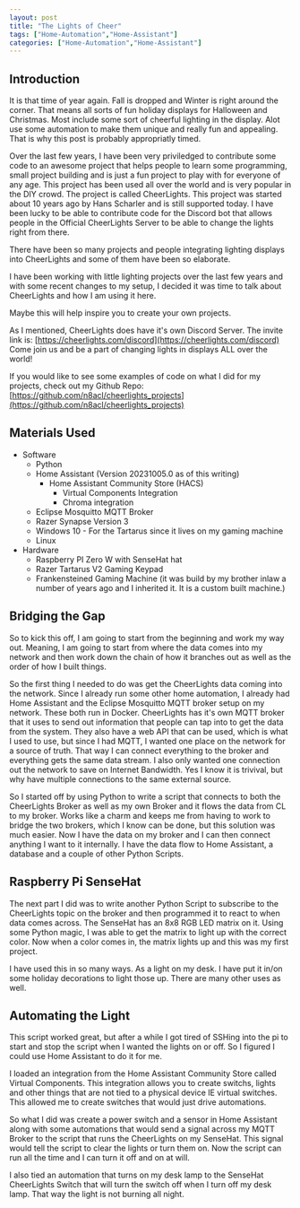 ```yaml
---
layout: post
title: "The Lights of Cheer"
tags: ["Home-Automation","Home-Assistant"]
categories: ["Home-Automation","Home-Assistant"]
---
```


## Introduction

It is that time of year again. Fall is dropped and Winter is right around the corner. That means all sorts of fun holiday displays for Halloween and Christmas. Most include some sort of cheerful lighting in the display. Alot use some automation to make them unique and really fun and appealing. That is why this post is probably appropriatly timed. 

Over the last few years, I have been very priviledged to contribute some code to an awesome project that helps people to learn some programming, small project building and is just a fun project to play with for everyone of any age. This project has been used all over the world and is very popular in the DIY crowd. The project is called CheerLights. This project was started about 10 years ago by Hans Scharler and is still supported today. I have been lucky to be able to contribute code for the Discord bot that allows people in the Official CheerLights Server to be able to change the lights right from there. 

There have been so many projects and people integrating lighting displays into CheerLights and some of them have been so elaborate. 

I have been working with little lighting projects over the last few years and with some recent changes to my setup, I decided it was time to talk about CheerLights and how I am using it here. 

Maybe this will help inspire you to create your own projects.

As I mentioned, CheerLights does have it's own Discord Server. The invite link is: [https://cheerlights.com/discord](https://cheerlights.com/discord) Come join us and be a part of changing lights in displays ALL over the world!


If you would like to see some examples of code on what I did for my projects, check out my Github Repo: [https://github.com/n8acl/cheerlights_projects](https://github.com/n8acl/cheerlights_projects)

## Materials Used

- Software
  - Python
  - Home Assistant (Version 20231005.0 as of this writing)
    - Home Assistant Community Store (HACS)
      - Virtual Components Integration
      - Chroma integration
  - Eclipse Mosquitto MQTT Broker
  - Razer Synapse Version 3
  - Windows 10 - For the Tartarus since it lives on my gaming machine
  - Linux
- Hardware
  - Raspberry PI Zero W with SenseHat hat
  - Razer Tartarus V2 Gaming Keypad
  - Frankensteined Gaming Machine (it was build by my brother inlaw a number of years ago and I inherited it. It is a custom built machine.)

## Bridging the Gap

So to kick this off, I am going to start from the beginning and work my way out. Meaning, I am going to start from where the data comes into my network and then work down the chain of how it branches out as well as the order of how I built things.

So the first thing I needed to do was get the CheerLights data coming into the network. Since I already run some other home automation, I already had Home Assistant and the Eclipse Mosquitto MQTT broker setup on my network. These both run in Docker. CheerLights has it's own MQTT broker that it uses to send out information that people can tap into to get the data from the system. They also have a web API that can be used, which is what I used to use, but since I had MQTT, I wanted one place on the network for a source of truth. That way I can connect everything to the broker and everything gets the same data stream. I also only wanted one connection out the network to save on Internet Bandwidth. Yes I know it is trivival, but why have multiple connections to the same external source. 

So I started off by using Python to write a script that connects to both the CheerLights Broker as well as my own Broker and it flows the data from CL to my broker. Works like a charm and keeps me from having to work to bridge the two brokers, which I know can be done, but this solution was much easier. Now I have the data on my broker and I can then connect anything I want to it internally. I have the data flow to Home Assistant, a database and a couple of other Python Scripts.

## Raspberry Pi SenseHat

The next part I did was to write another Python Script to subscribe to the CheerLights topic on the broker and then programmed it to react to when data comes across. The SenseHat has an 8x8 RGB LED matrix on it. Using some Python magic, I was able to get the matrix to light up with the correct color. Now when a color comes in, the matrix lights up and this was my first project. 

I have used this in so many ways. As a light on my desk. I have put it in/on some holiday decorations to light those up. There are many other uses as well.

## Automating the Light

This script worked great, but after a while I got tired of SSHing into the pi to start and stop the script when I wanted the lights on or off. So I figured I could use Home Assistant to do it for me. 

I loaded an integration from the Home Assistant Community Store called Virtual Components. This integration allows you to create switchs, lights and other things that are not tied to a physical device IE virtual switches. This allowed me to create switches that would just drive automations.

So what I did was create a power switch and a sensor in Home Assistant along with some automations that would send a signal across my MQTT Broker to the script that runs the CheerLights on my SenseHat. This signal would tell the script to clear the lights or turn them on. Now the script can run all the time and I can turn it off and on at will.

I also tied an automation that turns on my desk lamp to the SenseHat CheerLights Switch that will turn the switch off when I turn off my desk lamp. That way the light is not burning all night.
